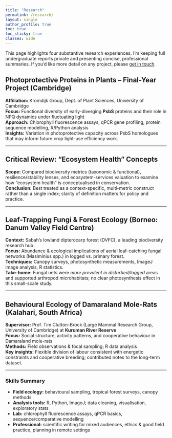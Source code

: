 ```yaml
---
title: "Research"
permalink: /research/
layout: single
author_profile: true
toc: true
toc_sticky: true
classes: wide
---
```


<div class="mm-card">
  <p>This page highlights four substantive research experiences. I’m keeping full undergraduate reports private and presenting concise, professional summaries. If you’d like more detail on any project, please <a href="/contact/">get in touch</a>.</p>
</div>

## Photoprotective Proteins in Plants – Final-Year Project (Cambridge)

**Affiliation:** Kromdijk Group, Dept. of Plant Sciences, University of Cambridge  
**Focus:** Functional diversity of early-diverging <strong>PsbS</strong> proteins and their role in NPQ dynamics under fluctuating light  
**Approach:** Chlorophyll fluorescence assays, qPCR gene profiling, protein sequence modelling, R/Python analysis  
**Insights:** Variation in photoprotective capacity across PsbS homologues that may inform future crop light-use efficiency work.

---

## Critical Review: “Ecosystem Health” Concepts

**Scope:** Compared biodiversity metrics (taxonomic & functional), resilience/stability lenses, and ecosystem-services valuation to examine how “ecosystem health” is conceptualised in conservation.  
**Conclusion:** Best treated as a context-specific, multi-metric construct rather than a single index; clarity of definition matters for policy and practice.

---

## Leaf-Trapping Fungi & Forest Ecology (Borneo: Danum Valley Field Centre)

<div class="mm-card" style="padding:0;">
  <div id="map-danum" class="leaflet-map" aria-label="Map: Danum Valley Field Centre, Sabah, Borneo"></div>
</div>

**Context:** Sabah’s lowland dipterocarp forest (DVFC), a leading biodiversity research hub.  
**Focus:** Abundance & ecological implications of aerial leaf-catching fungal networks (Masiminius spp.) in logged vs. primary forest.  
**Techniques:** Canopy surveys, photosynthetic measurements, ImageJ image analysis, R statistics.  
**Take-home:** Fungal nets were <em>more prevalent in disturbed/logged</em> areas and supported arthropod microhabitats; no clear photosynthesis effect in this small-scale study.

---

## Behavioural Ecology of Damaraland Mole-Rats (Kalahari, South Africa)

<div class="mm-card" style="padding:0;">
  <div id="map-kuruman" class="leaflet-map" aria-label="Map: Kuruman River Reserve, Kalahari"></div>
</div>

**Supervisor:** Prof. Tim Clutton-Brock (Large Mammal Research Group, University of Cambridge) at **Kuruman River Reserve**  
**Focus:** Social structure, activity patterns, and cooperative behaviour in Damaraland mole-rats  
**Methods:** Field observations & focal sampling; R data analysis  
**Key insights:** Flexible division of labour consistent with energetic constraints and cooperative breeding; contributed notes to the long-term dataset.

---

### Skills Summary

- **Field ecology:** behavioural sampling, tropical forest surveys, canopy methods  
- **Analysis tools:** R, Python, ImageJ; data cleaning, visualisation, exploratory stats  
- **Lab:** chlorophyll fluorescence assays, qPCR basics, sequence/comparative modelling  
- **Professional:** scientific writing for mixed audiences, ethics & good field practice, planning in remote settings

<!-- ===== MAP SCRIPT ===== -->
<script>
// Danum Valley Field Centre (approx DVFC coords)
// Source: DVFC/academic sources list DVFC near ~5.017 N, 117.813 E
const danumLatLng = [5.017, 117.813];

// Kuruman River Reserve near Van Zylsrus, Northern Cape (approx site area)
// The reserve is commonly described near Van Zylsrus (~-26.878, 22.050)
const kurumanLatLng = [-26.878, 22.050];

// Shared tile layer
function tileLayer() {
  return L.tileLayer('https://{s}.tile.openstreetmap.org/{z}/{x}/{y}.png', {
    maxZoom: 19,
    attribution: '&copy; OpenStreetMap contributors'
  });
}

// Danum map
const mapDanum = L.map('map-danum', { scrollWheelZoom: false }).setView(danumLatLng, 11);
tileLayer().addTo(mapDanum);
L.marker(danumLatLng).addTo(mapDanum)
  .bindPopup('<strong>Danum Valley Field Centre</strong><br>Sabah, Malaysian Borneo')
  .openPopup();

// Kuruman map
const mapKuruman = L.map('map-kuruman', { scrollWheelZoom: false }).setView(kurumanLatLng, 10);
tileLayer().addTo(mapKuruman);
L.marker(kurumanLatLng).addTo(mapKuruman)
  .bindPopup('<strong>Kuruman River Reserve</strong><br>Northern Cape, South Africa (near Van Zylsrus)');

</script>
